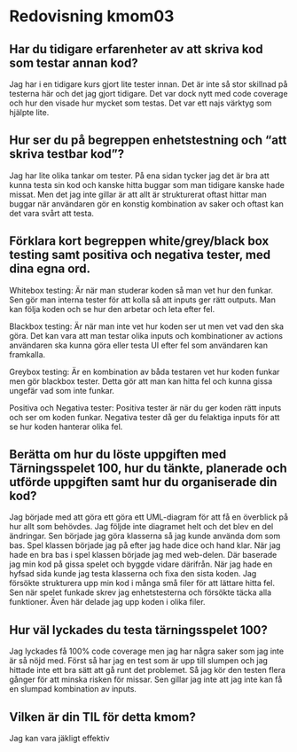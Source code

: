---
---
Redovisning kmom03
=========================

Har du tidigare erfarenheter av att skriva kod som testar annan kod?
--------
Jag har i en tidigare kurs gjort lite tester innan. Det är inte så stor skillnad på testerna här och det jag gjort tidigare. Det var dock nytt med code coverage och hur den visade hur mycket som testas. Det var ett najs värktyg som hjälpte lite.

Hur ser du på begreppen enhetstestning och “att skriva testbar kod”?
--------
Jag har lite olika tankar om tester. På ena sidan tycker jag det är bra att kunna testa sin kod och kanske hitta buggar som man tidigare kanske hade missat. Men det jag inte gillar är att allt är strukturerat oftast hittar man buggar när användaren gör en konstig kombination av saker och oftast kan det vara svårt att testa.

Förklara kort begreppen white/grey/black box testing samt positiva och negativa tester, med dina egna ord.
--------
Whitebox testing: Är när man studerar koden så man vet hur den funkar. Sen gör man interna tester för att kolla så att inputs ger rätt outputs. Man kan följa koden och se hur den arbetar och leta efter fel.

Blackbox testing: Är när man inte vet hur koden ser ut men vet vad den ska göra. Det kan vara att man testar olika inputs och kombinationer av actions användaren ska kunna göra eller testa UI efter fel som användaren kan framkalla.

Greybox testing: Är en kombination av båda testaren vet hur koden funkar men gör blackbox tester. Detta gör att man kan hitta fel och kunna gissa ungefär vad som inte funkar.

Positiva och Negativa tester: Positiva tester är när du ger koden rätt inputs och ser om koden funkar. Negativa tester då ger du felaktiga inputs för att se hur koden hanterar olika fel.

Berätta om hur du löste uppgiften med Tärningsspelet 100, hur du tänkte, planerade och utförde uppgiften samt hur du organiserade din kod?
--------
Jag började med att göra ett göra ett UML-diagram för att få en överblick på hur allt som behövdes. Jag följde inte diagramet helt och det blev en del ändringar. Sen började jag göra klasserna så jag kunde använda dom som bas. Spel klassen började jag på efter jag hade dice och hand klar. När jag hade en bra bas i spel klassen började jag med web-delen. Där baserade jag min kod på gissa spelet och byggde vidare därifrån. När jag hade en hyfsad sida kunde jag testa klasserna och fixa den sista koden. Jag försökte strukturera upp min kod i många små filer för att lättare hitta fel. Sen när spelet funkade skrev jag enhetstesterna och försökte täcka alla funktioner. Även här delade jag upp koden i olika filer.

Hur väl lyckades du testa tärningsspelet 100?
--------
Jag lyckades få 100% code coverage men jag har några saker som jag inte är så nöjd med. Först så har jag en test som är upp till slumpen och jag hittade inte ett bra sätt att gå runt det problemet. Så jag kör den testen flera gånger för att minska risken för missar. Sen gillar jag inte att jag inte kan få en slumpad kombination av inputs.

Vilken är din TIL för detta kmom?
--------
Jag kan vara jäkligt effektiv

